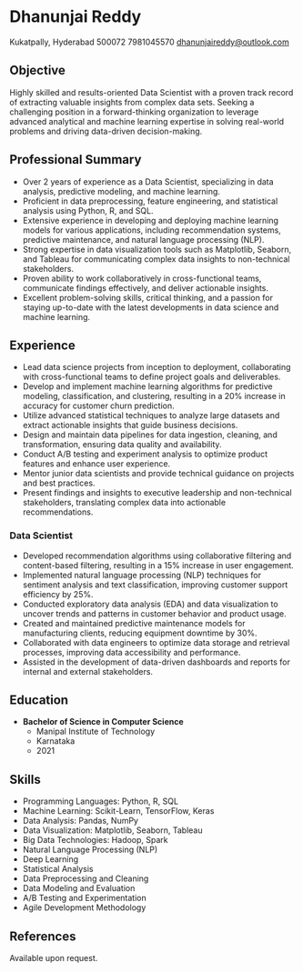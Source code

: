 # Dhanunjai Reddy
Kukatpally, Hyderabad
500072
7981045570
dhanunjaireddy@outlook.com

## Objective
Highly skilled and results-oriented Data Scientist with a proven track record of extracting valuable insights from complex data sets. Seeking a challenging position in a forward-thinking organization to leverage advanced analytical and machine learning expertise in solving real-world problems and driving data-driven decision-making.

## Professional Summary
- Over 2 years of experience as a Data Scientist, specializing in data analysis, predictive modeling, and machine learning.
- Proficient in data preprocessing, feature engineering, and statistical analysis using Python, R, and SQL.
- Extensive experience in developing and deploying machine learning models for various applications, including recommendation systems, predictive maintenance, and natural language processing (NLP).
- Strong expertise in data visualization tools such as Matplotlib, Seaborn, and Tableau for communicating complex data insights to non-technical stakeholders.
- Proven ability to work collaboratively in cross-functional teams, communicate findings effectively, and deliver actionable insights.
- Excellent problem-solving skills, critical thinking, and a passion for staying up-to-date with the latest developments in data science and machine learning.

## Experience

- Lead data science projects from inception to deployment, collaborating with cross-functional teams to define project goals and deliverables.
- Develop and implement machine learning algorithms for predictive modeling, classification, and clustering, resulting in a 20% increase in accuracy for customer churn prediction.
- Utilize advanced statistical techniques to analyze large datasets and extract actionable insights that guide business decisions.
- Design and maintain data pipelines for data ingestion, cleaning, and transformation, ensuring data quality and availability.
- Conduct A/B testing and experiment analysis to optimize product features and enhance user experience.
- Mentor junior data scientists and provide technical guidance on projects and best practices.
- Present findings and insights to executive leadership and non-technical stakeholders, translating complex data into actionable recommendations.

### Data Scientist
- Developed recommendation algorithms using collaborative filtering and content-based filtering, resulting in a 15% increase in user engagement.
- Implemented natural language processing (NLP) techniques for sentiment analysis and text classification, improving customer support efficiency by 25%.
- Conducted exploratory data analysis (EDA) and data visualization to uncover trends and patterns in customer behavior and product usage.
- Created and maintained predictive maintenance models for manufacturing clients, reducing equipment downtime by 30%.
- Collaborated with data engineers to optimize data storage and retrieval processes, improving data accessibility and performance.
- Assisted in the development of data-driven dashboards and reports for internal and external stakeholders.

## Education
- **Bachelor of Science in Computer Science**
  - Manipal Institute of Technology
  - Karnataka
  - 2021

## Skills
- Programming Languages: Python, R, SQL
- Machine Learning: Scikit-Learn, TensorFlow, Keras
- Data Analysis: Pandas, NumPy
- Data Visualization: Matplotlib, Seaborn, Tableau
- Big Data Technologies: Hadoop, Spark
- Natural Language Processing (NLP)
- Deep Learning
- Statistical Analysis
- Data Preprocessing and Cleaning
- Data Modeling and Evaluation
- A/B Testing and Experimentation
- Agile Development Methodology

## References
Available upon request.
